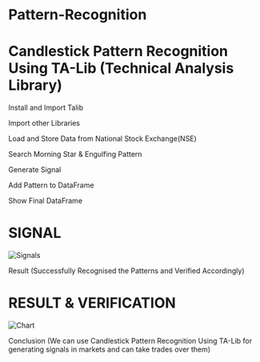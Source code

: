 # Pattern-Recognition

# Candlestick Pattern Recognition Using TA-Lib (Technical Analysis Library)



Install and Import Talib

Import other Libraries

Load and Store Data from National Stock Exchange(NSE)

Search Morning Star & Engulfing Pattern

Generate Signal

Add Pattern to DataFrame

Show Final DataFrame

# SIGNAL
![Signals](https://user-images.githubusercontent.com/121168657/214037868-6472c481-8d2d-4803-9eb6-470d1519e966.JPG)


Result (Successfully Recognised the Patterns and Verified Accordingly)

# RESULT & VERIFICATION
![Chart](https://user-images.githubusercontent.com/121168657/214037902-1f3cb519-fb2b-4983-a066-d6ab2ef86d58.JPG)


Conclusion (We can use Candlestick Pattern Recognition Using TA-Lib for generating signals in markets and can take trades over them) 
